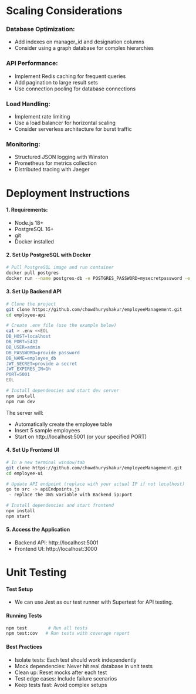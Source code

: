 
# Scaling Considerations

### Database Optimization: 
- Add indexes on manager_id and designation columns
- Consider using a graph database for complex hierarchies 

### API Performance:
- Implement Redis caching for frequent queries
- Add pagination to large result sets
- Use connection pooling for database connections

### Load Handling:
- Implement rate limiting
- Use a load balancer for horizontal scaling
- Consider serverless architecture for burst traffic

### Monitoring:
- Structured JSON logging with Winston
- Prometheus for metrics collection
- Distributed tracing with Jaeger


# Deployment Instructions

#### 1. Requirements:
- Node.js 18+
- PostgreSQL 16+
- git
- Docker installed

#### 2. Set Up PostgreSQL with Docker
```bash
# Pull PostgreSQL image and run container
docker pull postgres
docker run --name postgres-db -e POSTGRES_PASSWORD=mysecretpassword -e POSTGRES_USER=admin -e POSTGRES_DB=employee_db -p 5432:5432 -d postgres
```
#### 3. Set Up Backend API 
```bash
# Clone the project
git clone https://github.com/chowdhuryshakur/employeeManagement.git
cd employee-api

# Create .env file (use the example below)
cat > .env <<EOL
DB_HOST=localhost
DB_PORT=5432
DB_USER=admin
DB_PASSWORD=provide password
DB_NAME=employee_db
JWT_SECRET=provide a secret
JWT_EXPIRES_IN=1h
PORT=5001
EOL

# Install dependencies and start dev server
npm install
npm run dev
```
The server will:
- Automatically create the employee table
- Insert 5 sample employees
- Start on http://localhost:5001 (or your specified PORT)

#### 4. Set Up Frontend UI 
```bash
# In a new terminal window/tab
git clone https://github.com/chowdhuryshakur/employeeManagement.git
cd employee-ui

# Update API endpoint (replace with your actual IP if not localhost)
go to src -> apiEndpoints.js
 - replace the DNS variable with Backend ip:port

# Install dependencies and start frontend
npm install
npm start
```
#### 5. Access the Application
- Backend API: http://localhost:5001
- Frontend UI: http://localhost:3000


# Unit Testing
#### Test Setup
- We can use Jest as our test runner with Supertest for API testing.

#### Running Tests
```bash
npm test        # Run all tests
npm test:cov   # Run tests with coverage report
```

#### Best Practices
- Isolate tests: Each test should work independently
- Mock dependencies: Never hit real database in unit tests
- Clean up: Reset mocks after each test
- Test edge cases: Include failure scenarios
- Keep tests fast: Avoid complex setups